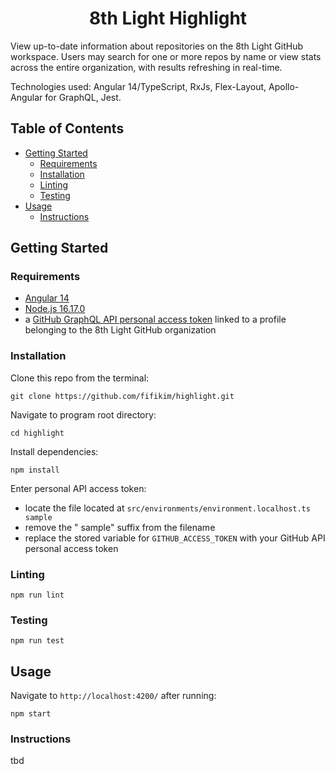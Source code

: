 <h1 align="center">8th Light Highlight</h1>

View up-to-date information about repositories on the 8th Light GitHub workspace. Users may search for one or more repos by name or view stats across the entire organization, with results refreshing in real-time.

Technologies used: Angular 14/TypeScript, RxJs, Flex-Layout, Apollo-Angular for GraphQL, Jest.

## Table of Contents

- [Getting Started](#getting_started)
  - [Requirements](#requirements)
  - [Installation](#installation)
  - [Linting](#linting)
  - [Testing](#testing)
- [Usage](#usage)
  - [Instructions](#instructions)

## Getting Started <a name = "getting_started"></a>

### Requirements <a name = "requirements"></a>

- <a href="https://angular.io/guide/setup-local#install-the-angular-cli">Angular 14</a>
- <a href="https://nodejs.org/">Node.js 16.17.0</a> 
- a <a href="https://docs.github.com/en/authentication/keeping-your-account-and-data-secure/creating-a-personal-access-token">GitHub GraphQL API personal access token</a> linked to a profile belonging to the 8th Light GitHub organization

### Installation <a name = "installation"></a>

Clone this repo from the terminal:
```
git clone https://github.com/fifikim/highlight.git
```

Navigate to program root directory:
```
cd highlight
```  

Install dependencies:
```
npm install
```

Enter personal API access token:
- locate the file located at `src/environments/environment.localhost.ts sample`
- remove the " sample" suffix from the filename 
- replace the stored variable for `GITHUB_ACCESS_TOKEN` with your GitHub API personal access token

### Linting <a name = "linting"></a>
```
npm run lint
```

### Testing <a name = "testing"></a>
```
npm run test
```

## Usage <a name="usage"></a>

Navigate to `http://localhost:4200/` after running:
```
npm start
```

### Instructions

tbd
